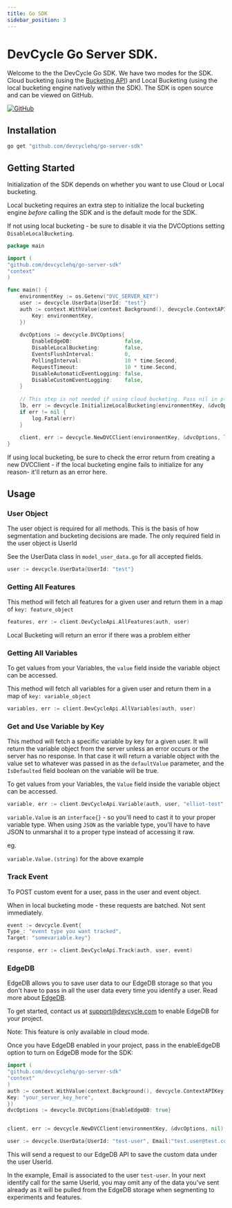 ```yaml
---
title: Go SDK
sidebar_position: 3
---
```


# DevCycle Go Server SDK.

Welcome to the the DevCycle Go SDK. We have two modes for the SDK. Cloud bucketing (using
the [Bucketing API](https://bucketing-api.devcycle.com))
and Local Bucketing (using the local bucketing engine natively within the SDK).
The SDK is open source and can be viewed on GitHub.

[![GitHub](https://img.shields.io/github/stars/devcyclehq/go-server-sdk.svg?style=social&label=Star&maxAge=2592000)](https://github.com/DevCycleHQ/go-server-sdk)

## Installation

```bash
go get "github.com/devcyclehq/go-server-sdk"
```

## Getting Started

Initialization of the SDK depends on whether you want to use Cloud or Local bucketing.

Local bucketing requires an extra step to initialize the local bucketing engine _before_ calling the SDK and is the default 
mode for the SDK.

If not using local bucketing - be sure to disable it via the DVCOptions setting `DisableLocalBucketing`.

```go
package main 

import (
"github.com/devcyclehq/go-server-sdk"
"context"
)

func main() {
    environmentKey := os.Getenv("DVC_SERVER_KEY")
    user := devcycle.UserData{UserId: "test"}
    auth := context.WithValue(context.Background(), devcycle.ContextAPIKey, devcycle.APIKey{
        Key: environmentKey,
    })
    
    dvcOptions := devcycle.DVCOptions{
        EnableEdgeDB:                 false,
        DisableLocalBucketing:        false,
        EventsFlushInterval:          0,
        PollingInterval:              10 * time.Second,
        RequestTimeout:               10 * time.Second,
        DisableAutomaticEventLogging: false,
        DisableCustomEventLogging:    false,
    }
    
    // This step is not needed if using cloud bucketing. Pass nil in place of the pointer to the local bucketing engine.
    lb, err := devcycle.InitializeLocalBucketing(environmentKey, &dvcOptions)
    if err != nil {
        log.Fatal(err)
    }
    
    client, err := devcycle.NewDVCClient(environmentKey, &dvcOptions, lb)
}
```

If using local bucketing, be sure to check the error return from creating a new DVCClient - if the local bucketing engine fails to
initialize for any reason- it'll return as an error here.

## Usage

### User Object

The user object is required for all methods. This is the basis of how segmentation and bucketing decisions are made. 
The only required field in the user object is UserId

See the UserData class in `model_user_data.go` for all accepted fields.

```go
user := devcycle.UserData{UserId: "test"}
```

### Getting All Features

This method will fetch all features for a given user and return them in a map of `key: feature_object`

```go
features, err := client.DevCycleApi.AllFeatures(auth, user)
```

Local Bucketing will return an error if there was a problem either

### Getting All Variables

To get values from your Variables, the `value` field inside the variable object can be accessed.

This method will fetch all variables for a given user and return them in a map of `key: variable_object`

```go
variables, err := client.DevCycleApi.AllVariables(auth, user)
```

### Get and Use Variable by Key

This method will fetch a specific variable by key for a given user. It will return the variable
object from the server unless an error occurs or the server has no response. In that case it will return
a variable object with the value set to whatever was passed in as the `defaultValue` parameter,
and the `IsDefaulted` field boolean on the variable will be true.

To get values from your Variables, the `Value` field inside the variable object can be accessed.

```go
variable, err := client.DevCycleApi.Variable(auth, user, "elliot-test", "test")
```

`variable.Value` is an `interface{}` - so you'll need to cast it to your proper variable type.
When using `JSON` as the variable type, you'll have to have JSON to unmarshal it to a proper type instead of accessing it raw.

eg.

`variable.Value.(string)` for the above example

### Track Event

To POST custom event for a user, pass in the user and event object.

When in local bucketing mode - these requests are batched. Not sent immediately.

```go
event := devcycle.Event{
Type_: "event type you want tracked",
Target: "somevariable.key"}

response, err := client.DevCycleApi.Track(auth, user, event)
```

### EdgeDB

EdgeDB allows you to save user data to our EdgeDB storage so that you don't have to pass in all the user data every time
you identify a user. Read more about [EdgeDB](/docs/home/feature-management/edgedb/what-is-edgedb).

To get started, contact us at support@devcycle.com to enable EdgeDB for your project.

Note: This feature is only available in cloud mode. 

Once you have EdgeDB enabled in your project, pass in the enableEdgeDB option to turn on EdgeDB mode for the SDK:

```go
import (
"github.com/devcyclehq/go-server-sdk"
"context"
)
auth := context.WithValue(context.Background(), devcycle.ContextAPIKey, devcycle.APIKey{
Key: "your_server_key_here",
})
dvcOptions := devcycle.DVCOptions{EnableEdgeDB: true}


client, err := devcycle.NewDVCClient(environmentKey, &dvcOptions, nil)

user := devcycle.UserData{UserId: "test-user", Email:"test.user@test.com"}
```

This will send a request to our EdgeDB API to save the custom data under the user UserId.

In the example, Email is associated to the user `test-user`. In your next identify call for the same UserId, you may
omit any of the data you've sent already as it will be pulled from the EdgeDB storage when segmenting to experiments and
features.

